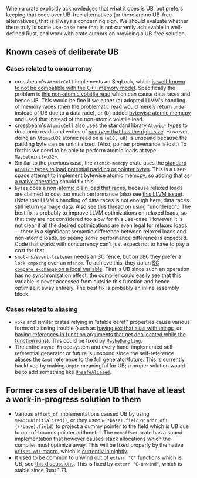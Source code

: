 When a crate explicitly acknowledges that what it does is UB, but prefers keeping that code over UB-free alternatives (or there are no UB-free alternatives), that is always a concerning sign.
We should evaluate whether there truly is some use-case here that is not currently achievable in well-defined Rust, and work with crate authors on providing a UB-free solution.

## Known cases of deliberate UB

### Cases related to concurrency

* crossbeam's `AtomicCell` implements an SeqLock, which [is well-known to not be compatible with the C++ memory model](http://www.hpl.hp.com/techreports/2012/HPL-2012-68.pdf).
  Specifically the problem is [this non-atomic volatile read](https://github.com/crossbeam-rs/crossbeam/blob/5d07fe43540d7f21517a51813acd9332744e90cb/crossbeam-utils/src/atomic/atomic_cell.rs#L980) which can cause data races and hence UB.
  This would be fine if we either (a) adopted LLVM's handling of memory races (then the problematic read would merely return `undef` instead of UB due to a data race), or (b) added [bytewise atomic memcpy](https://github.com/rust-lang/rfcs/pull/3301) and used that instead of the non-atomic volatile load.
* crossbeam's `AtomicCell` also uses the standard library `Atomic*` types to do atomic reads and writes of [*any type* that has the right size](https://github.com/crossbeam-rs/crossbeam/blob/master/crossbeam-utils/src/atomic/atomic_cell.rs#L928-L932).
  However, doing an `AtomicU32` atomic read on a `(u16, u8)` is unsound because the padding byte can be uninitialized.
  (Also, pointer provenance is lost.)
  To fix this we need to be able to perform atomic loads at type `MaybeUninit<u32>`.
* Similar to the previous case, the `atomic-memcpy` crate uses the [standard `Atomic*` types to load potential padding or pointer bytes](https://github.com/taiki-e/atomic-memcpy/blob/b7b82bface0f24c5a9171f2d0626871c61302152/src/lib.rs#L323).
  This is a user-space attempt to implement bytewise atomic memcpy, so [adding that as a native operation](https://github.com/rust-lang/rfcs/pull/3301) should fix this.
* `bytes` does [a non-atomic plain load that races](https://github.com/tokio-rs/bytes/blob/dea868a4b0eec28877e9013702c0ae12dbc40c4b/src/bytes.rs#L2508),
  because relaxed loads are claimed to cost too much performance (also see [this LLVM issue](https://github.com/llvm/llvm-project/issues/37064)).
  (Note that LLVM's handling of data races is not enough here, data races still return garbage data. Also see [this thread](https://internals.rust-lang.org/t/unordered-as-a-solution-to-bit-wise-reasoning-for-atomic-accesses/11079) on using "unordered".)
  The best fix is probably to improve LLVM optimizations on relaxed loads, so that they are not considered too slow for this use-case.
  However, it is not clear if all the desired optimizations are even legal for relaxed loads -- there is a significant semantic difference between relaxed loads and non-atomic loads, so seeing *some* performance difference is expected.
  Code that works with concurrency can't just expect not to have to pay a cost for that.
* `smol-rs/event-listener` needs an SC fence, but on x86 they prefer a `lock cmpxchg` over an `mfence`.
  To achieve this, they do an [SC `compare_exchange` on a local variable](https://github.com/smol-rs/event-listener/blob/0ea464102e74219aab2932f9eff14418a13268d4/src/notify.rs#L574-L577).
  That is UB since such an operation has no synchronization effect; the compiler could easily see that this variable is never accessed from outside this function and hence optimize it away entirely.
  The best fix is probably an inline assembly block.

### Cases related to aliasing

* `yoke` and similar crates relying in "stable deref" properties cause various forms of aliasing trouble (such as [having `Box` that alias with things](https://github.com/unicode-org/icu4x/issues/2095), or [having references in function arguments that get deallocated while the function runs](https://github.com/unicode-org/icu4x/issues/3696)).
  This could be fixed by [`MaybeDangling`](https://github.com/rust-lang/rfcs/pull/3336).
* The entire `async fn` ecosystem and every hand-implemented self-referential generator or future is unsound since the self-reference aliases the `&mut` reference to the full generator/future.
  This is currently hackfixed by making `Unpin` meaningful for UB; a proper solution would be to add something like [`UnsafeAliased`](https://github.com/rust-lang/rfcs/pull/3467).

## Former cases of deliberate UB that have at least a work-in-progress solution to them

* Various `offset_of` implementations caused UB by using `mem::uninitialized()`, or they used `&(*base).field` or `addr_of!((*base).field)` to project a dummy pointer to the field which is UB due to out-of-bounds pointer arithmetic.
  The `memoffset` crate has a sound implementation that however causes stack allocations which the compiler must optimize away.
  This will be fixed properly by the native [`offset_of!` macro](https://github.com/rust-lang/rfcs/pull/3308), which is [currently in nightly](https://github.com/rust-lang/rust/issues/106655).
* It used to be common to unwind out of `extern "C"` functions which is UB, see [this discussions](https://internals.rust-lang.org/t/unwinding-through-ffi-after-rust-1-33/9521).
  This is fixed by `extern "C-unwind"`, which is stable since Rust 1.71.
